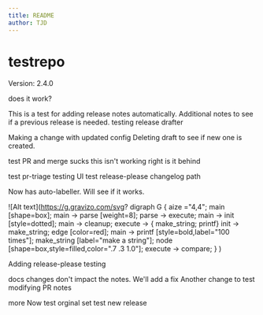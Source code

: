 ```yaml
---
title: README
author: TJD
---
```



# testrepo

Version: 2.4.0 <!-- x-release-please-version -->

does it work?

This is a test for adding release notes automatically.  Additional notes to see if a previous release is needed.
testing release drafter

Making a change with updated config
Deleting draft to see if new one is created.


test PR and merge
sucks this isn't working right
is it behind

test pr-triage
testing UI
test release-please changelog path

Now has auto-labeller.  Will see if it works.

![Alt text](https://g.gravizo.com/svg?
  digraph G {
    aize ="4,4";
    main [shape=box];
    main -> parse [weight=8];
    parse -> execute;
    main -> init [style=dotted];
    main -> cleanup;
    execute -> { make_string; printf}
    init -> make_string;
    edge [color=red];
    main -> printf [style=bold,label="100 times"];
    make_string [label="make a string"];
    node [shape=box,style=filled,color=".7 .3 1.0"];
    execute -> compare;
  }
)

Adding release-please testing

docs changes don't impact the notes.  We'll add a fix
Another change to test modifying PR notes

more
Now test orginal set
test new release
